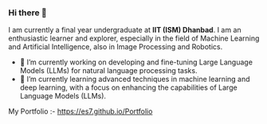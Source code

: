 ### Hi there 👋
I am currently a final year undergraduate at **IIT (ISM) Dhanbad**. I am an enthusiastic learner and explorer, especially in the field of Machine Learning and Artificial Intelligence, also in Image Processing and Robotics.
- 🔭 I’m currently working on developing and fine-tuning Large Language Models (LLMs) for natural language processing tasks.
- 🌱 I’m currently learning advanced techniques in machine learning and deep learning, with a focus on enhancing the capabilities of Large Language Models (LLMs).

My Portfolio :- https://es7.github.io/Portfolio

<!--
**ES7/ES7** is a ✨ _special_ ✨ repository because its `README.md` (this file) appears on your GitHub profile.

Here are some ideas to get you started:

- 🔭 I’m currently working on ...
- 🌱 I’m currently learning ...
- 👯 I’m looking to collaborate on ...
- 🤔 I’m looking for help with ...
- 💬 Ask me about ...
- 📫 How to reach me: ...
- 😄 Pronouns: ...
- ⚡ Fun fact: ...
-->
